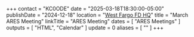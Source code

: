 +++
contact = "KC0ODE"
date = "2025-03-18T18:30:00-05:00"
publishDate = "2024-12-18"
location = "[West Fargo FD HQ](/places/west-fargo-fire-department-headquarters/)"
title = "March ARES Meeting"
linkTitle = "ARES Meeting"
dates = [ "ARES Meetings" ]
outputs = [ "HTML", "Calendar" ]
update = 0
aliases = [ "" ]
+++
